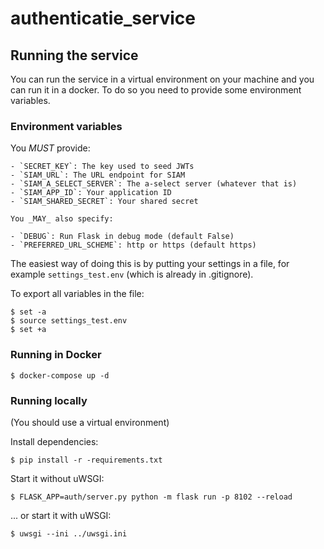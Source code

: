 # authenticatie_service

## Running the service

You can run the service in a virtual environment on your machine and you can run it in a docker. To do so you need to provide some environment variables.

### Environment variables

You _MUST_ provide:

    - `SECRET_KEY`: The key used to seed JWTs
    - `SIAM_URL`: The URL endpoint for SIAM
    - `SIAM_A_SELECT_SERVER`: The a-select server (whatever that is)
    - `SIAM_APP_ID`: Your application ID
    - `SIAM_SHARED_SECRET`: Your shared secret

    You _MAY_ also specify:

    - `DEBUG`: Run Flask in debug mode (default False)
    - `PREFERRED_URL_SCHEME`: http or https (default https)

The easiest way of doing this is by putting your settings in a file, for example `settings_test.env` (which is already in .gitignore).

To export all variables in the file:

```
$ set -a
$ source settings_test.env
$ set +a
```

### Running in Docker

```
$ docker-compose up -d
```

### Running locally

(You should use a virtual environment)

Install dependencies:

```
$ pip install -r -requirements.txt
```

Start it without uWSGI:

```
$ FLASK_APP=auth/server.py python -m flask run -p 8102 --reload
```

... or start it with uWSGI:

```
$ uwsgi --ini ../uwsgi.ini
```

